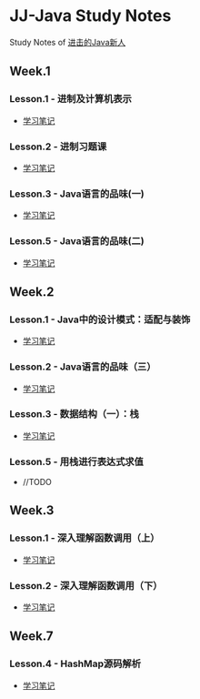# JJ-Java Study Notes 
Study Notes of [进击的Java新人](https://zhuanlan.zhihu.com/p/24393775 "进击的Java新人")

## Week.1
### Lesson.1 - 进制及计算机表示
- [学习笔记](https://github.com/yellowb/jjjava-study/blob/master/code/src/main/java/week1/lesson1/note.md "学习笔记")
### Lesson.2 - 进制习题课
- [学习笔记](https://github.com/yellowb/jjjava-study/blob/master/code/src/main/java/week1/lesson2/note.md "学习笔记")
### Lesson.3 - Java语言的品味(一)
- [学习笔记](https://github.com/yellowb/jjjava-study/blob/master/code/src/main/java/week1/lesson3/note.md "学习笔记")
### Lesson.5 - Java语言的品味(二)
- [学习笔记](https://github.com/yellowb/jjjava-study/blob/master/code/src/main/java/week1/lesson5/note.md "学习笔记")

## Week.2
### Lesson.1 - Java中的设计模式：适配与装饰
- [学习笔记](https://github.com/yellowb/jjjava-study/blob/master/code/src/main/java/week2/lesson1/note.md "学习笔记")
### Lesson.2 - Java语言的品味（三）
- [学习笔记](https://github.com/yellowb/jjjava-study/blob/master/code/src/main/java/week2/lesson2/note.md "学习笔记")
### Lesson.3 - 数据结构（一）：栈
- [学习笔记](https://github.com/yellowb/jjjava-study/blob/master/code/src/main/java/week2/lesson3/note.md "学习笔记")
### Lesson.5 - 用栈进行表达式求值
- //TODO

## Week.3
### Lesson.1 - 深入理解函数调用（上）
- [学习笔记](https://github.com/yellowb/jjjava-study/blob/master/code/src/main/java/week3/lesson1/note.md "学习笔记")
### Lesson.2 - 深入理解函数调用（下）
- [学习笔记](https://github.com/yellowb/jjjava-study/blob/master/code/src/main/java/week3/lesson2/note.md "学习笔记")

## Week.7
### Lesson.4 - HashMap源码解析
- [学习笔记](https://github.com/yellowb/jjjava-study/blob/master/code/src/main/java/week7/lesson4/note.md "学习笔记")
